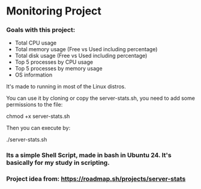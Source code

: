 # Monitoring Project
### Goals with this project:
* Total CPU usage
* Total memory usage (Free vs Used including percentage)
* Total disk usage (Free vs Used including percentage)
* Top 5 processes by CPU usage
* Top 5 processes by memory usage
* OS information

It's made to running in most of the Linux distros.

You can use it by cloning or copy the server-stats.sh, you need to add some permissions to the file:

  chmod +x server-stats.sh

Then you can execute by:

  ./server-stats.sh

### Its a simple Shell Script, made in bash in Ubuntu 24. It's basically for my study in scripting.

### Project idea from: https://roadmap.sh/projects/server-stats
